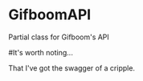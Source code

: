 GifboomAPI
==========

Partial class for Gifboom's API


#It's worth noting...

That I've got the swagger of a cripple.
